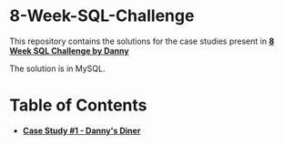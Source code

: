 # 8-Week-SQL-Challenge
This repository contains the solutions for the case studies present in **[8 Week SQL Challenge by Danny](https://8weeksqlchallenge.com/)**

The solution is in MySQL.

# Table of Contents 
- **[Case Study #1 - Danny's Diner](https://8weeksqlchallenge.com/case-study-1/)**
